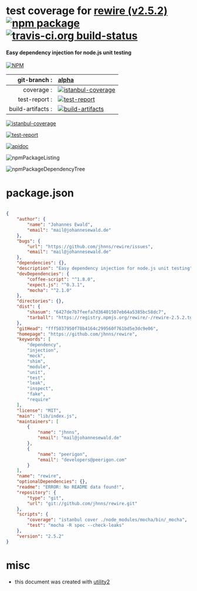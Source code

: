 # test coverage for  [rewire (v2.5.2)](https://github.com/jhnns/rewire)  [![npm package](https://img.shields.io/npm/v/npmtest-rewire.svg?style=flat-square)](https://www.npmjs.org/package/npmtest-rewire) [![travis-ci.org build-status](https://api.travis-ci.org/npmtest/node-npmtest-rewire.svg)](https://travis-ci.org/npmtest/node-npmtest-rewire)
#### Easy dependency injection for node.js unit testing

[![NPM](https://nodei.co/npm/rewire.png?downloads=true)](https://www.npmjs.com/package/rewire)

| git-branch : | [alpha](https://github.com/npmtest/node-npmtest-rewire/tree/alpha)|
|--:|:--|
| coverage : | [![istanbul-coverage](https://npmtest.github.io/node-npmtest-rewire/build/coverage.badge.svg)](https://npmtest.github.io/node-npmtest-rewire/build/coverage.html/index.html)|
| test-report : | [![test-report](https://npmtest.github.io/node-npmtest-rewire/build/test-report.badge.svg)](https://npmtest.github.io/node-npmtest-rewire/build/test-report.html)|
| build-artifacts : | [![build-artifacts](https://npmtest.github.io/node-npmtest-rewire/glyphicons_144_folder_open.png)](https://github.com/npmtest/node-npmtest-rewire/tree/gh-pages/build)|

[![istanbul-coverage](https://npmtest.github.io/node-npmtest-rewire/build/screenCapture.buildCustomOrg.browser.coverage.html.png)](https://npmtest.github.io/node-npmtest-rewire/build/coverage.html/index.html)

[![test-report](https://npmtest.github.io/node-npmtest-rewire/build/screenCapture.buildCustomOrg.browser.%252Fhome%252Ftravis%252Fbuild%252Fnpmtest%252Fnode-npmtest-rewire%252Ftmp%252Fbuild%252Ftest-report.html.png)](https://npmtest.github.io/node-npmtest-rewire/build/test-report.html)

[![apidoc](https://npmdoc.github.io/node-npmdoc-rewire/build/screenCapture.buildApidoc.browser.%252Fhome%252Ftravis%252Fbuild%252Fnpmdoc%252Fnode-npmdoc-rewire%252Ftmp%252Fbuild%252Fapidoc.html.png)](https://npmdoc.github.io/node-npmdoc-rewire/build/apidoc.html)

![npmPackageListing](https://npmtest.github.io/node-npmtest-rewire/build/screenCapture.npmPackageListing.svg)

![npmPackageDependencyTree](https://npmtest.github.io/node-npmtest-rewire/build/screenCapture.npmPackageDependencyTree.svg)



# package.json

```json

{
    "author": {
        "name": "Johannes Ewald",
        "email": "mail@johannesewald.de"
    },
    "bugs": {
        "url": "https://github.com/jhnns/rewire/issues",
        "email": "mail@johannesewald.de"
    },
    "dependencies": {},
    "description": "Easy dependency injection for node.js unit testing",
    "devDependencies": {
        "coffee-script": "^1.8.0",
        "expect.js": "^0.3.1",
        "mocha": "^2.1.0"
    },
    "directories": {},
    "dist": {
        "shasum": "6427de7b7feefa7d36401507eb64a5385bc58dc7",
        "tarball": "https://registry.npmjs.org/rewire/-/rewire-2.5.2.tgz"
    },
    "gitHead": "fff5037950f78b4164c299560f761bd5e3dc9e06",
    "homepage": "https://github.com/jhnns/rewire",
    "keywords": [
        "dependency",
        "injection",
        "mock",
        "shim",
        "module",
        "unit",
        "test",
        "leak",
        "inspect",
        "fake",
        "require"
    ],
    "license": "MIT",
    "main": "lib/index.js",
    "maintainers": [
        {
            "name": "jhnns",
            "email": "mail@johannesewald.de"
        },
        {
            "name": "peerigon",
            "email": "developers@peerigon.com"
        }
    ],
    "name": "rewire",
    "optionalDependencies": {},
    "readme": "ERROR: No README data found!",
    "repository": {
        "type": "git",
        "url": "git://github.com/jhnns/rewire.git"
    },
    "scripts": {
        "coverage": "istanbul cover ./node_modules/mocha/bin/_mocha",
        "test": "mocha -R spec --check-leaks"
    },
    "version": "2.5.2"
}
```



# misc
- this document was created with [utility2](https://github.com/kaizhu256/node-utility2)
